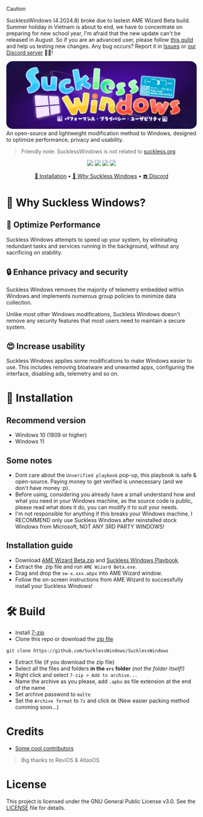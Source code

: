> [!CAUTION]
> SucklessWindows (4.2024.8) broke due to lastest AME Wizard Beta build. Summer holiday in Vietnam is about to end, we have to concentrate on preparing for new school year, I'm afraid that the new update can't be released in August. So if you are an advanced user, please follow [this guild](https://github.com/SucklessWindows/SucklessWindows?tab=readme-ov-file#%EF%B8%8F-build) and help us testing new changes. Any bug occurs? Report it in [Issues](https://github.com/SucklessWindows/SucklessWindows/issues) or [our Discord server](https://discord.gg/fxeSRbVfkK) 🤗💗!

![banner](https://github.com/SucklessWindows/SucklessWindows/blob/main/.github/Uni-SucklessWindows.png?raw=true "Hey! I know that it's look like 'Suckloss Windows', but the 'e' is literally Edge logo, so we can call it Microsoft's fault XD")
An open-source and lightweight modification method to Windows, designed to optimize performance, privacy and usability.
> Friendly note: SucklessWindows is not related to [suckless.org](https://suckless.org)

<p align="center">
  <img src="https://img.shields.io/github/release/SucklessWindows/SucklessWindows">
  <img src="https://img.shields.io/github/downloads/SucklessWindows/SucklessWindows/total">
  <img src="https://img.shields.io/github/license/SucklessWindows/SucklessWindows">
  <img src="https://img.shields.io/github/stars/SucklessWindows/SucklessWindows">
</p>

<div align="center">
  <a href="#-installation">🔧 Installation</a>  • 
  <a href="#-why-suckless-windows">🤔 Why Suckless Windows</a>  • 
  <a href="https://discord.gg/fxeSRbVfkK">☎️ Discord</a>
</div>

# 🤔 Why Suckless Windows?
## 🚀 Optimize Performance
Suckless Windows attempts to speed up your system, by eliminating redundant tasks and services running in the background, without any sacrificing on stability.

## 🔒 Enhance privacy and security
Suckless Windows removes the majority of telemetry embedded within Windows and implements numerous group policies to minimize data collection.

Unlike most other Windows modifications, Suckless Windows doesn't remove any security features that most users need to maintain a secure system.

## 😍 Increase usability
Suckless Windows applies some modifications to make Windows easier to use. This includes removing bloatware and unwanted apps, configuring the interface, disabling ads, telemetry and so on.

# 🔧 Installation
## Recommend version
- Windows 10 (1809 or higher)
- Windows 11

## Some notes
- Dont care about the `Unverified playbook` pop-up, this playbook is safe & open-source. Paying money to get verified is unnecessary (and we don't have money :p).
- Before using, considering you already have a small understand how and what you need in your Windows machine, as the source code is public, please read what does it do, you can modify it to suit your needs.
- I'm not responsible for anything if this breaks your Windows machine, I RECOMMEND only use Suckless Windows after reinstalled stock Windows from Microsoft, NOT ANY 3RD PARTY WINDOWS!

## Installation guide
- Download [AME Wizard Beta.zip](https://ameliorated.io/) and [Suckless Windows Playbook](https://github.com/SucklessWindows/SucklessWindows/releases/latest).
- Extract the .zip file and run `AME Wizard Beta.exe`.
- Drag and drop the `sw-x.xxx.abpx` into AME Wizard window.
- Follow the on-screen instructions from AME Wizard to successfully install your Suckless Windows!

# 🛠️ Build
- Install [7-zip](https://7-zip.org/)
- Clone this repo or download the [zip file](https://github.com/SucklessWindows/SucklessWindows/archive/main.zip)
```
git clone https://github.com/SucklessWindows/SucklessWindows
```
- Extract file (if you download the zip file)
- Select all the files and folders **in the `src` folder** *(not the folder itself!)*
- Right click and select `7-zip > Add to archive...`
- Name the archive as you please, add `.apbx` as file extension at the end of the name
- Set archive password to `malte`
- Set the `Archive format` to `7z` and click `OK`
(New easier packing method comming soon...)

# Credits
- [Some cool contributors](https://github.com/SucklessWindows/SucklessWindows/graphs/contributors)
> Big thanks to ReviOS & AtlasOS

# License
This project is licensed under the GNU General Public License v3.0. See the [LICENSE](LICENSE) file for details.
